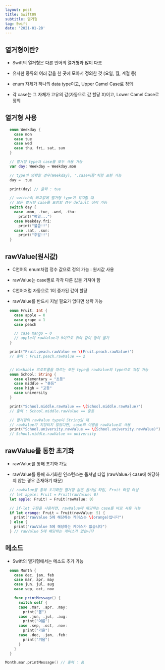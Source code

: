 ```yaml
---
layout: post
title: Swift09
subtitle: 열거형
tag: Swift
date: '2021-01-28'
---
```


## 열거형이란?

* Swift의 열거형은 다른 언어의 열거형과 많이 다름

* 유사한 종류의 여러 값을 한 곳에 모아서 정의한 것 (요일, 월, 계절 등)

* enum 자체가 하나의 data type이고, Upper Camel Case로 정의

* 각 case는 그 자체가 고유의 값(자동으로 값 할당 X)이고, Lower Camel Case로 정의


## 열거형 사용

~~~Swift
  enum Weekday {
    case mon
    case tue
    case wed
    case thu, fri, sat, sun
  }

  // 열거형 type과 case를 모두 사용 가능
  var day: Weekday = Weekday.mon

  // type이 명확할 경우(Weekday), ".case이름"처럼 표현 가능
  day = .tue

  print(day) // 출력 : tue

  // switch의 비교값에 열거형 type이 위치할 때
  // 모든 열거형 case를 포함할 경우 default 생략 가능
  switch day {
    case .mon, .tue, .wed, .thu:
      print("평일...")
    case Weekday.fri:
      print("불금!!")
    case .sat, .sun:
      print("주말!!")
  }
~~~


## rawValue(원시값)

* C언어의 enum처럼 정수 값으로 정의 가능 : 원시값 사용

* rawValue는 case별로 각각 다른 값을 가져야 함

* C언어처럼 자동으로 1이 증가된 값이 할당

* rawValue를 반드시 지닐 필요가 없다면 생략 가능
~~~Swift
  enum Fruit: Int {
    case apple = 0
    case grape = 1
    case peach

    // case mango = 0
    // apple의 rawValue가 0이므로 위와 같이 정의 불가
  }

  print("Fruit.peach.rawValue == \(Fruit.peach.rawValue)")
  // 출력 : Fruit.peach.rawValue == 2


  // Hashable 프로토콜을 따르는 모든 type을 rawValue의 type으로 지정 가능
  enum School: String {
    case elementary = "초등"
    case middle = "중등"
    case high = "고등"
    case university
  }

  print("School.middle.rawValue == \(School.middle.rawValue)")
  // 출력 : School.middle.rawValue == 중등

  // 열거형의 rawValue type이 String일 때
  // rawValue가 지정되지 않았다면, case의 이름을 rawValue로 사용
  print("School.university.rawValue == \(School.university.rawValue)")
  // School.middle.rawValue == university
~~~


## rawValue를 통한 초기화

* rawValue를 통해 초기화 가능

* rawValue를 통해 초기화한 인스턴스는 옵셔널 타입 (rawValue가 case에 해당하지 않는 경우 존재하기 때문)
~~~Swift
  // rawValue를 통해 초기화한 열거형 값은 옵셔널 타입, Fruit 타입 아님
  // let apple: Fruit = Fruit(rawValue: 0)
  let apple: Fruit? = Fruit(rawValue: 0)

  // if-let 구문을 사용하면, rawValue에 해당하는 case를 바로 사용 가능
  if let orange: Fruit = Fruit(rawValue: 5) {
    print("rawValue 5에 해당하는 케이스는 \(orange)입니다")
  } else {
    print("rawValue 5에 해당하는 케이스가 없습니다")
  } // rawValue 5에 해당하는 케이스가 없습니다
~~~


## 메소드

* Swift의 열거형에서는 메소드 추가 가능
~~~Swift
  enum Month {
    case dec, jan, feb
    case mar, apr, may
    case jun, jul, aug
    case sep, oct, nov

    func printMessage() {
      switch self {
      case .mar, .apr, .may:
        print("봄")
      case .jun, .jul, .aug:
        print("여름")
      case .sep, .oct, .nov:
        print("가을")
      case .dec, .jan, .feb:
        print("겨울")
      }
    }
  }

Month.mar.printMessage() // 출력 : 봄
~~~
